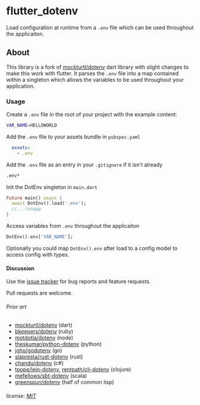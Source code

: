 flutter_dotenv
==============

Load configuration at runtime from a `.env` file which can be used throughout the applicaiton.

## About

This library is a fork of [mockturtl/dotenv] dart library with slight changes to make this work with flutter.
It parses the `.env` file into a map contained within a singleton which allows the variables to be used throughout your application.

[mockturtl/dotenv]: https://pub.dartlang.org/packages/dotenv

### Usage

Create a `.env` file in the root of your project with the example content:

```sh
VAR_NAME=HELLOWORLD
```

Add the `.env` file to your assets bundle in `pubspec.yaml`

```yml
  assets:
    - .env
```

Add the `.env` file as an entry in your `.gitignore` if it isn't already

```sh
.env*
```

Init the DotEnv singleton in `main.dart`

```dart
Future main() async {
  await DotEnv().load('.env');
  //...runapp
}
```

Access variables from `.env` throughout the applicaiton

```dart
DotEnv().env['VAR_NAME'];
```

Optionally you could map `DotEnv().env` after load to a config model to access config with types.

#### Discussion

Use the [issue tracker][tracker] for bug reports and feature requests.

Pull requests are welcome.

[tracker]: https://github.com/java-james/flutter_dotenv/issues

###### Prior art

[flutter_dotenv]: https://pub.dartlang.org/packages/dotenv
- [mockturtl/dotenv][] (dart)
- [bkeepers/dotenv][] (ruby)
- [motdotla/dotenv][] (node)
- [theskumar/python-dotenv][] (python)
- [joho/godotenv][] (go)
- [slapresta/rust-dotenv][] (rust)
- [chandu/dotenv][] (c#)
- [tpope/lein-dotenv][], [rentpath/clj-dotenv][] (clojure)
- [mefellows/sbt-dotenv][] (scala)
- [greenspun/dotenv][] (half of common lisp)

[mockturtl/dotenv]: https://pub.dartlang.org/packages/dotenv
[bkeepers/dotenv]: https://github.com/bkeepers/dotenv
[motdotla/dotenv]: https://github.com/motdotla/dotenv
[theskumar/python-dotenv]: https://github.com/theskumar/python-dotenv
[joho/godotenv]: https://github.com/joho/godotenv
[slapresta/rust-dotenv]: https://github.com/slapresta/rust-dotenv
[chandu/dotenv]: https://github.com/Chandu/DotEnv
[tpope/lein-dotenv]: https://github.com/tpope/lein-dotenv
[rentpath/clj-dotenv]: https://github.com/rentpath/clj-dotenv
[mefellows/sbt-dotenv]: https://github.com/mefellows/sbt-dotenv
[greenspun/dotenv]: https://www.youtube.com/watch?v=pUjJU8Bbn3g

###### license: [MIT](LICENSE)
